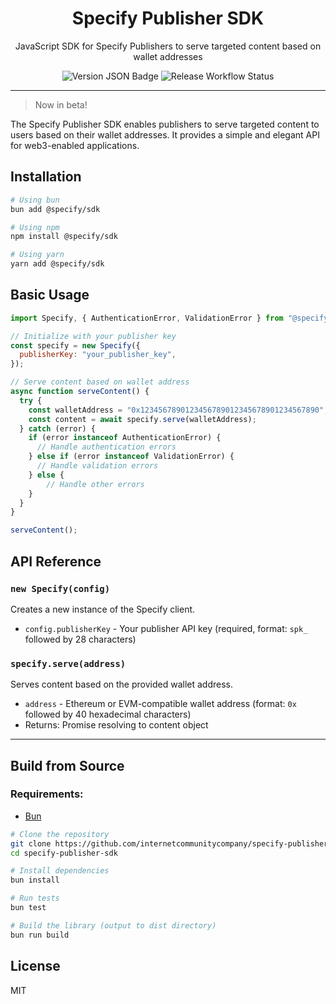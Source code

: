 <div align="center">
  <h1>Specify Publisher SDK</h1>

  <p>
    JavaScript SDK for Specify Publishers to serve targeted content based on wallet addresses
  </p>

  <div>
    <img alt="Version JSON Badge" src="https://img.shields.io/badge/dynamic/json?url=https%3A%2F%2Fraw.githubusercontent.com%2Finternetcommunitycompany%2Fspecify-publisher-sdk%2Fmain%2Fpackage.json&query=%24.version&label=Version">
    <img alt="Release Workflow Status" src="https://img.shields.io/github/actions/workflow/status/internetcommunitycompany/specify-publisher-sdk/release.yml?style=flat&label=Release">
  </div>
</div>

---

> Now in beta!

The Specify Publisher SDK enables publishers to serve targeted content to users based on their wallet addresses. It provides a simple and elegant API for web3-enabled applications.

## Installation

```bash
# Using bun
bun add @specify/sdk

# Using npm
npm install @specify/sdk

# Using yarn
yarn add @specify/sdk

```

## Basic Usage

```js
import Specify, { AuthenticationError, ValidationError } from "@specify/sdk";

// Initialize with your publisher key
const specify = new Specify({
  publisherKey: "your_publisher_key",
});

// Serve content based on wallet address
async function serveContent() {
  try {
    const walletAddress = "0x1234567890123456789012345678901234567890";
    const content = await specify.serve(walletAddress);
  } catch (error) {
    if (error instanceof AuthenticationError) {
      // Handle authentication errors
    } else if (error instanceof ValidationError) {
      // Handle validation errors
    } else {
        // Handle other errors
    }
  }
}

serveContent();
```

## API Reference

### `new Specify(config)`

Creates a new instance of the Specify client.

- `config.publisherKey` - Your publisher API key (required, format: `spk_` followed by 28 characters)

### `specify.serve(address)`

Serves content based on the provided wallet address.

- `address` - Ethereum or EVM-compatible wallet address (format: `0x` followed by 40 hexadecimal characters)
- Returns: Promise resolving to content object

---

## Build from Source

### Requirements:

- [Bun](https://bun.sh)

```bash
# Clone the repository
git clone https://github.com/internetcommunitycompany/specify-publisher-sdk.git
cd specify-publisher-sdk

# Install dependencies
bun install

# Run tests
bun test

# Build the library (output to dist directory)
bun run build
```

## License

MIT 